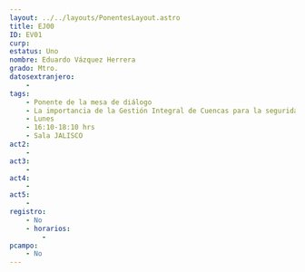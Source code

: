 ```yaml
---
layout: ../../layouts/PonentesLayout.astro
title: EJ00
ID: EV01
curp: 
estatus: Uno
nombre: Eduardo Vázquez Herrera
grado: Mtro.
datosextranjero:
    - 
tags:
    - Ponente de la mesa de diálogo
    - La importancia de la Gestión Integral de Cuencas para la seguridad hídrica del Valle de México
    - Lunes
    - 16:10-18:10 hrs
    - Sala JALISCO
act2: 
    - 
act3: 
    - 
act4: 
    - 
act5: 
    - 
registro:
    - No
    - horarios:
        -
pcampo:
    - No
---
```

